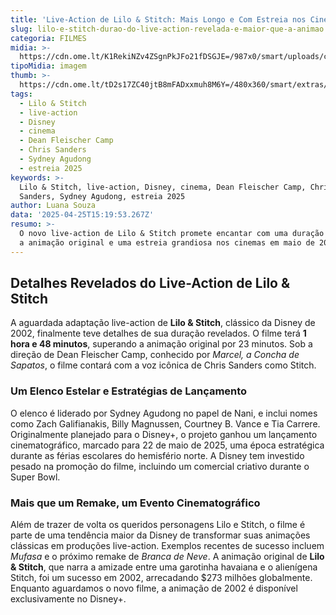 ```yaml
---
title: 'Live-Action de Lilo & Stitch: Mais Longo e Com Estreia nos Cinemas em Maio'
slug: lilo-e-stitch-durao-do-live-action-revelada-e-maior-que-a-animao
categoria: FILMES
midia: >-
  https://cdn.ome.lt/K1RekiNZv4ZSgnPkJFo21fDSGJE=/987x0/smart/uploads/conteudo/fotos/OMELETE_CAPA_-_2025-04-25T115520.288.png
tipoMidia: imagem
thumb: >-
  https://cdn.ome.lt/tD2s17ZC40jtB8mFADxxmuh8M6Y=/480x360/smart/extras/conteudos/omelete_THUMB_-_2025-04-25T115501.680.png
tags:
  - Lilo & Stitch
  - live-action
  - Disney
  - cinema
  - Dean Fleischer Camp
  - Chris Sanders
  - Sydney Agudong
  - estreia 2025
keywords: >-
  Lilo & Stitch, live-action, Disney, cinema, Dean Fleischer Camp, Chris
  Sanders, Sydney Agudong, estreia 2025
author: Luana Souza
data: '2025-04-25T15:19:53.267Z'
resumo: >-
  O novo live-action de Lilo & Stitch promete encantar com uma duração maior que
  a animação original e uma estreia grandiosa nos cinemas em maio de 2025.
---
```


## Detalhes Revelados do Live-Action de Lilo & Stitch

A aguardada adaptação live-action de **Lilo & Stitch**, clássico da Disney de 2002, finalmente teve detalhes de sua duração revelados. O filme terá **1 hora e 48 minutos**, superando a animação original por 23 minutos. Sob a direção de Dean Fleischer Camp, conhecido por *Marcel, a Concha de Sapatos*, o filme contará com a voz icônica de Chris Sanders como Stitch. 

### Um Elenco Estelar e Estratégias de Lançamento

O elenco é liderado por Sydney Agudong no papel de Nani, e inclui nomes como Zach Galifianakis, Billy Magnussen, Courtney B. Vance e Tia Carrere. Originalmente planejado para o Disney+, o projeto ganhou um lançamento cinematográfico, marcado para 22 de maio de 2025, uma época estratégica durante as férias escolares do hemisfério norte. A Disney tem investido pesado na promoção do filme, incluindo um comercial criativo durante o Super Bowl. 

### Mais que um Remake, um Evento Cinematográfico

Além de trazer de volta os queridos personagens Lilo e Stitch, o filme é parte de uma tendência maior da Disney de transformar suas animações clássicas em produções live-action. Exemplos recentes de sucesso incluem *Mufasa* e o próximo remake de *Branca de Neve*. A animação original de **Lilo & Stitch**, que narra a amizade entre uma garotinha havaiana e o alienígena Stitch, foi um sucesso em 2002, arrecadando $273 milhões globalmente. Enquanto aguardamos o novo filme, a animação de 2002 é disponível exclusivamente no Disney+.
